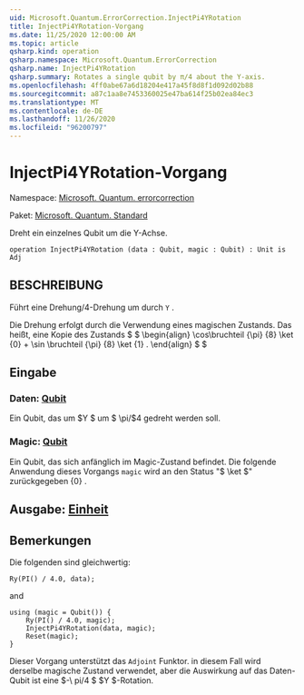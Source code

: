```yaml
---
uid: Microsoft.Quantum.ErrorCorrection.InjectPi4YRotation
title: InjectPi4YRotation-Vorgang
ms.date: 11/25/2020 12:00:00 AM
ms.topic: article
qsharp.kind: operation
qsharp.namespace: Microsoft.Quantum.ErrorCorrection
qsharp.name: InjectPi4YRotation
qsharp.summary: Rotates a single qubit by π/4 about the Y-axis.
ms.openlocfilehash: 4ff0abe67a6d18204e417a45f8d8f1d092d02b88
ms.sourcegitcommit: a87c1aa8e7453360025e47ba614f25b02ea84ec3
ms.translationtype: MT
ms.contentlocale: de-DE
ms.lasthandoff: 11/26/2020
ms.locfileid: "96200797"
---
```

# <a name="injectpi4yrotation-operation"></a>InjectPi4YRotation-Vorgang

Namespace: [Microsoft. Quantum. errorcorrection](xref:Microsoft.Quantum.ErrorCorrection)

Paket: [Microsoft. Quantum. Standard](https://nuget.org/packages/Microsoft.Quantum.Standard)


Dreht ein einzelnes Qubit um die Y-Achse.

```qsharp
operation InjectPi4YRotation (data : Qubit, magic : Qubit) : Unit is Adj
```


## <a name="description"></a>BESCHREIBUNG

Führt eine Drehung/4-Drehung um durch `Y` .

Die Drehung erfolgt durch die Verwendung eines magischen Zustands. Das heißt, eine Kopie des Zustands $ $ \begin{align} \cos\bruchteil {\pi} {8} \ket {0} + \sin \bruchteil {\pi} {8} \ket {1} .
\end{align} $ $

## <a name="input"></a>Eingabe

### <a name="data--qubit"></a>Daten: [Qubit](xref:microsoft.quantum.lang-ref.qubit)

Ein Qubit, das um $Y $ um $ \pi/$4 gedreht werden soll.


### <a name="magic--qubit"></a>Magic: [Qubit](xref:microsoft.quantum.lang-ref.qubit)

Ein Qubit, das sich anfänglich im Magic-Zustand befindet. Die folgende Anwendung dieses Vorgangs `magic` wird an den Status "$ \ket $" zurückgegeben {0} .



## <a name="output--unit"></a>Ausgabe: [Einheit](xref:microsoft.quantum.lang-ref.unit)



## <a name="remarks"></a>Bemerkungen

Die folgenden sind gleichwertig:

```qsharp
Ry(PI() / 4.0, data);
```

and

```qsharp
using (magic = Qubit()) {
    Ry(PI() / 4.0, magic);
    InjectPi4YRotation(data, magic);
    Reset(magic);
}
```

Dieser Vorgang unterstützt das `Adjoint` Funktor. in diesem Fall wird derselbe magische Zustand verwendet, aber die Auswirkung auf das Daten-Qubit ist eine $-\ pi/4 $ $Y $-Rotation.